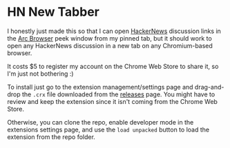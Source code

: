 # HN New Tabber

I honestly just made this so that I can open [HackerNews](https://news.ycombinator.com/) discussion links in the [Arc Browser](https://arc.net/) peek window from my pinned tab, but it should work to open any HackerNews discussion in a new tab on any Chromium-based browser.

It costs $5 to register my account on the Chrome Web Store to share it, so I'm just not bothering :)

To install just go to the extension management/settings page and drag-and-drop the `.crx` file downloaded from the [releases](https://github.com/ZeinHajjAli/HN-New-Tabber/releases) page. You might have to review and keep the extension since it isn't coming from the Chrome Web Store.

Otherwise, you can clone the repo, enable developer mode in the extensions settings page, and use the `load unpacked` button to load the extension from the repo folder.
